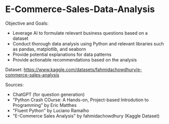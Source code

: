 # E-Commerce-Sales-Data-Analysis

Objective and Goals:
- Leverage AI to formulate relevant business questions based on a dataset
- Conduct thorough data analysis using Python and relevant libraries such as pandas, matplotlib, and seaborn
- Provide potential explanations for data patterns
- Provide actionable recommendations based on the analysis

Dataset: https://www.kaggle.com/datasets/fahmidachowdhury/e-commerce-sales-analysis

Sources:
- ChatGPT (for question generation)
- "Python Crash COurse: A Hands-on, Project-based Introdution to Programming" by Eric Matthes
- "Fluent Python" by Luciano Ramalho
- "E-Commerce Sales Analysis" by fahmidachowdhury (Kaggle Dataset)
